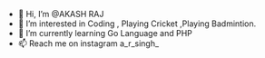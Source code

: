 - 👋 Hi, I’m @AKASH RAJ
- 👀 I’m interested in Coding , Playing Cricket ,Playing Badmintion.
- 🌱 I’m currently learning Go Language and PHP
- 📫 Reach me on instagram a_r_singh_

